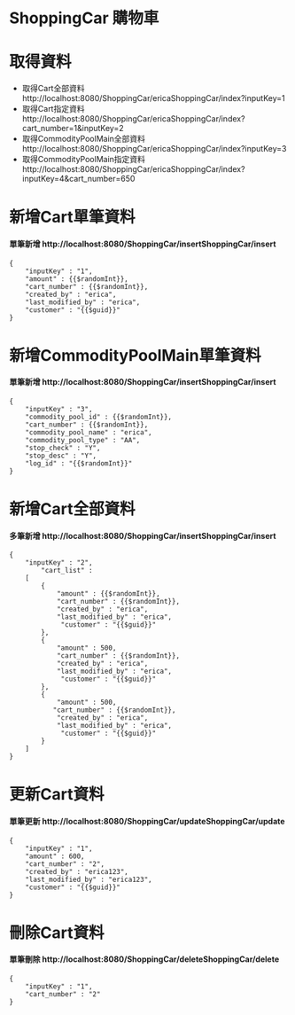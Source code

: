 # ShoppingCar 購物車

# 取得資料
* 取得Cart全部資料 http://localhost:8080/ShoppingCar/ericaShoppingCar/index?inputKey=1
* 取得Cart指定資料 http://localhost:8080/ShoppingCar/ericaShoppingCar/index?cart_number=1&inputKey=2
* 取得CommodityPoolMain全部資料 http://localhost:8080/ShoppingCar/ericaShoppingCar/index?inputKey=3
* 取得CommodityPoolMain指定資料 http://localhost:8080/ShoppingCar/ericaShoppingCar/index?inputKey=4&cart_number=650

# 新增Cart單筆資料
#### 單筆新增 http://localhost:8080/ShoppingCar/insertShoppingCar/insert

	{
		"inputKey" : "1",
		"amount" : {{$randomInt}},
		"cart_number" : {{$randomInt}},
		"created_by" : "erica",
		"last_modified_by" : "erica",
		"customer" : "{{$guid}}"
	}
	
# 新增CommodityPoolMain單筆資料
#### 單筆新增	 http://localhost:8080/ShoppingCar/insertShoppingCar/insert

	{
	    "inputKey" : "3",
	    "commodity_pool_id" : {{$randomInt}},
	    "cart_number" : {{$randomInt}},
	    "commodity_pool_name" : "erica",
	    "commodity_pool_type" : "AA",
	    "stop_check" : "Y",
	    "stop_desc" : "Y",
	    "log_id" : "{{$randomInt}}"
	}
		
# 新增Cart全部資料
#### 多筆新增 http://localhost:8080/ShoppingCar/insertShoppingCar/insert
	
	{  
		"inputKey" : "2",
    		"cart_list" : 
    	[
	        { 
		        "amount" : {{$randomInt}},
		        "cart_number" : {{$randomInt}},
		        "created_by" : "erica",
		        "last_modified_by" : "erica",
		         "customer" : "{{$guid}}"
	        },
	        { 
		        "amount" : 500,
		        "cart_number" : {{$randomInt}},
		        "created_by" : "erica",
		        "last_modified_by" : "erica",
		         "customer" : "{{$guid}}"
	        },
	        { 
		        "amount" : 500,
		       "cart_number" : {{$randomInt}},
		        "created_by" : "erica",
		        "last_modified_by" : "erica",
		         "customer" : "{{$guid}}"
	        }
	    ]
	}
	
# 更新Cart資料
#### 單筆更新 http://localhost:8080/ShoppingCar/updateShoppingCar/update
	{
	    "inputKey" : "1",
	    "amount" : 600,
	    "cart_number" : "2",
	    "created_by" : "erica123",
	    "last_modified_by" : "erica123",
	    "customer" : "{{$guid}}"
	}
	
# 刪除Cart資料
#### 單筆刪除 http://localhost:8080/ShoppingCar/deleteShoppingCar/delete
	{
	    "inputKey" : "1",
	    "cart_number" : "2"
	}
	
	
